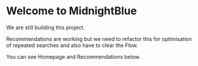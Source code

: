 # Welcome to MidnightBlue

We are still building this project. 


Recommendations are working but we need to refactor this for optimisation of repeated searches and also have to clear the Flow.


You can see Homepage and Recommendations below.
